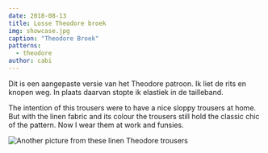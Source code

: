 ```yaml
---
date: 2018-08-13
title: Losse Theodore broek
img: showcase.jpg
caption: "Theodore Broek"
patterns:
  - theodore
author: cabi
---
```


Dit is een aangepaste versie van het Theodore patroon. Ik liet de rits en knopen weg. In plaats daarvan stopte ik elastiek in de tailleband.

The intention of this trousers were to have a nice sloppy trousers at home. But with the linen fabric and its colour the trousers still hold the classic chic of the pattern. Now I wear them at work and funsies.

![Another picture from these linen Theodore trousers](/img/showcase/theodore-by-cabi/2.jpg)